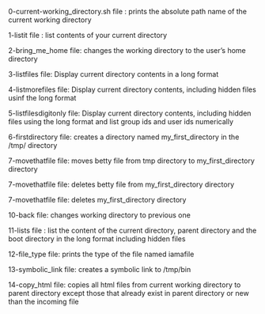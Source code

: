 0-current-working_directory.sh file : prints the absolute path name of the current working directory

1-listit file : list contents of your current directory

2-bring_me_home file: changes the working directory to the user’s home directory

3-listfiles file: Display current directory contents in a long format

4-listmorefiles file: Display current directory contents, including hidden files usinf the long format

5-listfilesdigitonly file: Display current directory contents, including hidden files using the long format and list group ids and user ids numerically

6-firstdirectory file: creates a directory named my_first_directory in the /tmp/ directory

7-movethatfile file: moves betty file from tmp directory to my_first_directory directory

7-movethatfile file: deletes betty file from my_first_directory directory

7-movethatfile file: deletes my_first_directory directory

10-back file: changes working directory to previous one

11-lists file : list the content of the current directory, parent directory and the boot directory in the long format including hidden files

12-file_type file: prints the type of the file named iamafile

13-symbolic_link file: creates a symbolic link to /tmp/bin

14-copy_html file: copies all html files from current working directory to parent directory except those that already exist in parent directory or new than the incoming file
